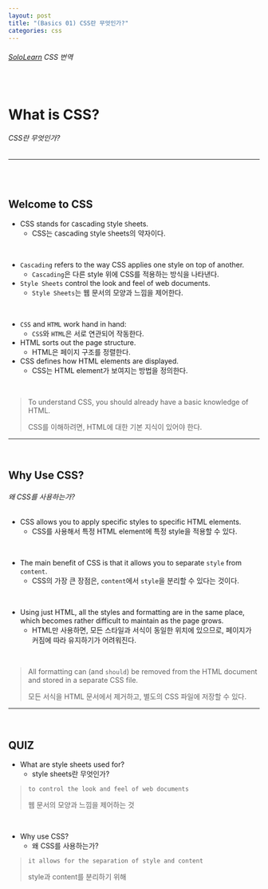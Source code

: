 ```yaml
---
layout: post
title: "(Basics 01) CSS란 무엇인가?"
categories: css
---
```


###### [SoloLearn](https://www.sololearn.com/) CSS 번역

<br>

# What is CSS?

###### CSS란 무엇인가?

------

<br>

<br>

## Welcome to CSS

- CSS stands for `C`ascading `S`tyle `S`heets.
  - CSS는 `C`ascading `S`tyle `S`heets의 약자이다.

<br>

- `Cascading` refers to the way CSS applies one style on top of another.
  - `Cascading`은 다른 style 위에 CSS를 적용하는 방식을 나타낸다.
- `Style Sheets` control the look and feel of web documents.
  - `Style Sheets`는 웹 문서의 모양과 느낌을 제어한다.

<br>

- `CSS` and `HTML` work hand in hand:
  - `CSS`와 `HTML`은 서로 연관되어 작동한다.
- HTML sorts out the page structure.
  - HTML은 페이지 구조를 정렬한다.
- CSS defines how HTML elements are displayed.
  - CSS는 HTML element가 보여지는 방법을 정의한다.

<br>

> To understand CSS, you should already have a basic knowledge of HTML.
>
> CSS를 이해하려면, HTML에 대한 기본 지식이 있어야 한다.

------

<br>

## Why Use CSS?

###### 왜 CSS를 사용하는가?

- CSS allows you to apply specific styles to specific HTML elements.
  - CSS를 사용해서 특정 HTML element에 특정 style을 적용할 수 있다.

<br>

- The main benefit of CSS is that it allows you to separate `style` from `content`.
  - CSS의 가장 큰 장점은, `content`에서 `style`을 분리할 수 있다는 것이다.

<br>

- Using just HTML, all the styles and formatting are in the same place, which becomes rather difficult to maintain as the page grows.
  - HTML만 사용하면, 모든 스타일과 서식이 동일한 위치에 있으므로, 페이지가 커짐에 따라 유지하기가 어려워진다.

<br>

> All formatting can (and `should`) be removed from the HTML document and stored in a separate CSS file.
>
> 모든 서식을 HTML 문서에서 제거하고, 별도의 CSS 파일에 저장할 수 있다.

------

<br>

## QUIZ

- What are style sheets used for?
  - style sheets란 무엇인가?

> `to control the look and feel of web documents`
>
> 웹 문서의 모양과 느낌을 제어하는 것

<br>

- Why use CSS?
  - 왜 CSS를 사용하는가?

> `it allows for the separation of style and content`
>
> style과 content를 분리하기 위해

<br>